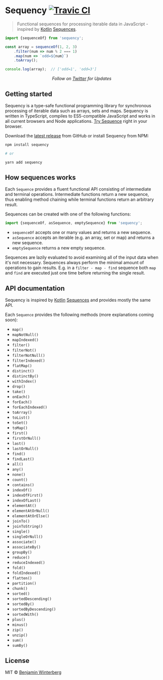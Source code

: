 # Sequency [![Travic CI](https://travis-ci.org/winterbe/sequency.svg?branch=master)](https://travis-ci.org/winterbe/sequency)

> Functional sequences for processing iterable data in JavaScript - inspired by [Kotlin](https://kotlinlang.org/) [Sequences](https://kotlinlang.org/api/latest/jvm/stdlib/kotlin.sequences/-sequence/).

```js
import {sequenceOf} from 'sequency';

const array = sequenceOf(1, 2, 3)
    .filter(num => num % 2 === 1)
    .map(num => `odd=${num}`)
    .toArray();

console.log(array);  // ['odd=1', 'odd=3']
```

<p align="center">
   <i>Follow on <a href="https://twitter.com/winterbe_">Twitter</a> for Updates</i>
</p>

## Getting started

Sequency is a type-safe functional programming library for synchronous processing of iterable data such as arrays, sets and maps. Sequency is written in TypeScript, compiles to ES5-compatible JavaScript and works in all current browsers and Node applications. [Try Sequence](https://npm.runkit.com/sequency) right in your browser.

Download the [latest release](https://github.com/winterbe/sequency/releases) from GitHub or install Sequency from NPM:

```bash
npm install sequency

# or

yarn add sequency
```

## How sequences works

Each `Sequence` provides a fluent functional API consisting of intermediate and terminal operations. Intermediate functions return a new sequence, thus enabling method chaining while terminal functions return an arbitrary result.

Sequences can be created with one of the following functions:

```js
import {sequenceOf, asSequence, emptySequence} from 'sequency';
```

- `sequenceOf` accepts one or many values and returns a new sequence.
- `asSequence` accepts an iterable (e.g. an array, set or map) and returns a new sequence.
- `emptySequence` returns a new empty sequence.

Sequences are lazily evaluated to avoid examining all of the input data when it's not necessary. Sequences always perform the minimal amount of operations to gain results. E.g. in a `filter - map - find` sequence both `map` and `find` are executed just one time before returning the single result.

## API documentation

Sequency is inspired by [Kotlin](https://kotlinlang.org/) [Sequences](https://kotlinlang.org/api/latest/jvm/stdlib/kotlin.sequences/-sequence/) and provides mostly the same API. 

Each `Sequence` provides the following methods (more explanations coming soon):

- `map()`
- `mapNotNull()`
- `mapIndexed()`
- `filter()`
- `filterNot()`
- `filterNotNull()`
- `filterIndexed()`
- `flatMap()`
- `distinct()`
- `distinctBy()`
- `withIndex()`
- `drop()`
- `take()`
- `onEach()`
- `forEach()`
- `forEachIndexed()`
- `toArray()`
- `toList()`
- `toSet()`
- `toMap()`
- `first()`
- `firstOrNull()`
- `last()`
- `lastOrNull()`
- `find()`
- `findLast()`
- `all()`
- `any()`
- `none()`
- `count()`
- `contains()`
- `indexOf()`
- `indexOfFirst()`
- `indexOfLast()`
- `elementAt()`
- `elementAtOrNull()`
- `elementAtOrElse()`
- `joinTo()`
- `joinToString()`
- `single()`
- `singleOrNull()`
- `associate()`
- `associateBy()`
- `groupBy()`
- `reduce()`
- `reduceIndexed()`
- `fold()`
- `foldIndexed()`
- `flatten()`
- `partition()`
- `chunk()`
- `sorted()`
- `sortedDescending()`
- `sortedBy()`
- `sortedByDescending()`
- `sortedWith()`
- `plus()`
- `minus()`
- `zip()`
- `unzip()`
- `sum()`
- `sumBy()`

## License

MIT © [Benjamin Winterberg](https://twitter.com/winterbe_)
